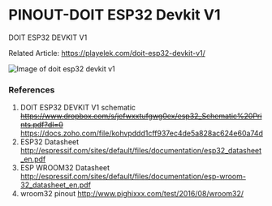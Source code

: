 # PINOUT-DOIT ESP32 Devkit V1
DOIT ESP32 DEVKIT V1

Related Article: https://playelek.com/doit-esp32-devkit-v1/

![Image of doit esp32 devkit v1](https://github.com/playelek/pinout-doit-32devkitv1/blob/master/pinoutDOIT32devkitv1.png)

### References
1. DOIT ESP32 DEVKIT V1 schematic ~~https://www.dropbox.com/s/jefwxxtufgwg0ex/esp32_Schematic%20Prints.pdf?dl=0~~
https://docs.zoho.com/file/kohvpddd1cff937ec4de5a828ac624e60a74d
2. ESP32 Datasheet http://espressif.com/sites/default/files/documentation/esp32_datasheet_en.pdf
3. ESP WROOM32 Datasheet http://espressif.com/sites/default/files/documentation/esp-wroom-32_datasheet_en.pdf
4. wroom32 pinout http://www.pighixxx.com/test/2016/08/wroom32/
